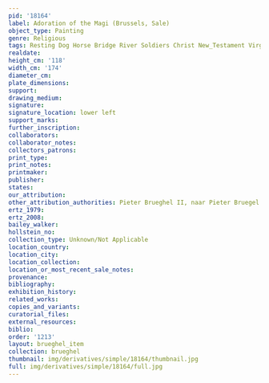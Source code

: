 ```yaml
---
pid: '18164'
label: Adoration of the Magi (Brussels, Sale)
object_type: Painting
genre: Religious
tags: Resting Dog Horse Bridge River Soldiers Christ New_Testament Virgin_Mary
realdate: 
height_cm: '118'
width_cm: '174'
diameter_cm: 
plate_dimensions: 
support: 
drawing_medium: 
signature: 
signature_location: lower left
support_marks: 
further_inscription: 
collaborators: 
collaborator_notes: 
collectors_patrons: 
print_type: 
print_notes: 
printmaker: 
publisher: 
states: 
our_attribution: 
other_attribution_authorities: Pieter Brueghel II, naar Pieter Bruegel I.
ertz_1979: 
ertz_2008: 
bailey_walker: 
hollstein_no: 
collection_type: Unknown/Not Applicable
location_country: 
location_city: 
location_collection: 
location_or_most_recent_sale_notes: 
provenance: 
bibliography: 
exhibition_history: 
related_works: 
copies_and_variants: 
curatorial_files: 
external_resources: 
biblio: 
order: '1213'
layout: brueghel_item
collection: brueghel
thumbnail: img/derivatives/simple/18164/thumbnail.jpg
full: img/derivatives/simple/18164/full.jpg
---
```


